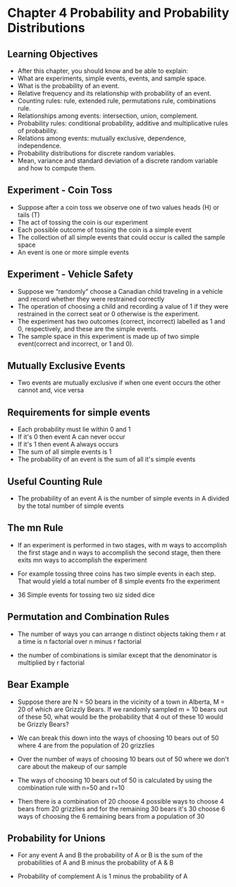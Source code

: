 # Chapter 4 Probability and Probability Distributions

## Learning Objectives

- After this chapter, you should know and be able to explain:
- What are experiments, simple events, events, and sample space.
- What is the probability of an event.
- Relative frequency and its relationship with probability of an event.
- Counting rules: rule, extended rule, permutations rule, combinations rule.
- Relationships among events: intersection, union, complement.
- Probability rules: conditional probability, additive and multiplicative rules of probability.
- Relations among events: mutually exclusive, dependence, independence.
- Probability distributions for discrete random variables.
- Mean, variance and standard deviation of a discrete random variable and how to compute them.

## Experiment - Coin Toss

- Suppose after a coin toss we observe one of two values heads (H) or tails (T)
- The act of tossing the coin is our experiment
- Each possible outcome of tossing the coin is a simple event
- The collection of all simple events that could occur is called the sample space
- An event is one or more simple events

## Experiment - Vehicle Safety

- Suppose we “randomly” choose a Canadian child traveling in a vehicle and record whether they were restrained correctly
- The operation of choosing a child and recording a value of 1 if they were restrained in the correct seat or 0 otherwise is the experiment.
- The experiment has two outcomes (correct, incorrect) labelled as 1 and 0, respectively, and these are the simple events.
- The sample space in this experiment is made up of two simple event(correct and incorrect, or 1 and 0).

## Mutually Exclusive Events

- Two events are mutually exclusive if when one event occurs the other cannot and, vice versa

## Requirements for simple events

- Each probability must lie within 0 and 1
- If it's 0 then event A can never occur
- If it's 1 then event A always occurs
- The sum of all simple events is 1
- The probability of an event is the sum of all it's simple events

## Useful Counting Rule

- The probability of an event A is the number of simple events in A divided by the total number of simple events

## The mn Rule

- If an experiment is performed in two stages, with m ways to accomplish the first stage and n ways to accomplish the second stage, then there exits mn ways to accomplish the experiment

- For example tossing three coins has two simple events in each step. That would yield a total number of 8 simple events fro the experiment

- 36 Simple events for tossing two siz sided dice

## Permutation and Combination Rules

- The number of ways you can arrange n distinct objects taking them r at a time is n factorial over n minus r factorial

- the number of combinations is similar except that the denominator is multiplied by r factorial

## Bear Example 

- Suppose there are N = 50 bears in the vicinity of a town in Alberta, M = 20 of which are Grizzly Bears. If we randomly sampled m = 10 bears out of these 50, what would be the probability that 4 out of these 10 would be Grizzly Bears?

- We can break this down into the ways of choosing 10 bears out of 50 where 4 are from the population of 20 grizzlies 

- Over the number of ways of choosing 10 bears out of 50 where we don't care about the makeup of our sample

- The ways of choosing 10 bears out of 50 is calculated by using the combination rule with n=50 and r=10

- Then there is a combination of 20 choose 4 possible ways to choose 4 bears from 20 grizzlies and for the remaining 30 bears it's 30 choose 6 ways of choosing the 6 remaining bears from a population of 30

## Probability for Unions

- For any event A and B the probability of A or B is the sum of the probabilities of A and B minus the probability of A & B

- Probability of complement A is 1 minus the probability of A

